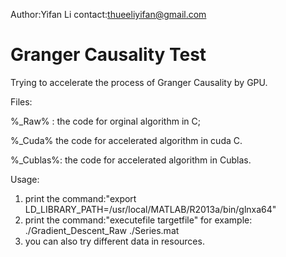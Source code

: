 Author:Yifan Li
contact:thueeliyifan@gmail.com


Granger Causality Test
===================



Trying to accelerate the process of Granger Causality by GPU.

Files:

%_Raw% : the code for orginal algorithm in C;

%_Cuda% the code for accelerated algorithm in cuda C.

%_Cublas%: the code for accelerated algorithm in Cublas.


Usage:

1. print the command:"export LD_LIBRARY_PATH=/usr/local/MATLAB/R2013a/bin/glnxa64"
2. print the command:"executefile targetfile" for example: ./Gradient_Descent_Raw ./Series.mat
3. you can also try different data in resources.
